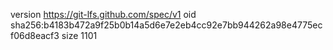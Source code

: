 version https://git-lfs.github.com/spec/v1
oid sha256:b4183b472a9f25b0b14a5d6e7e2eb4cc92e7bb944262a98e4775ecf06d8eacf3
size 1101
